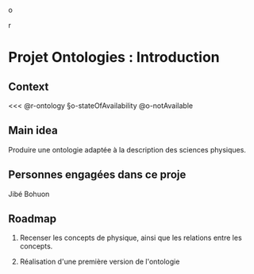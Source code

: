 <PREFIX>

o

r

</PREFIX>


# Projet Ontologies : Introduction


## Context


<<< @r-ontology §o-stateOfAvailability @o-notAvailable
<No ontology is currently available in Physical Sciences>
>>>



## Main idea

Produire une ontologie adaptée à la description des sciences physiques.

## Personnes engagées dans ce proje

Jibé Bohuon


## Roadmap

1. Recenser les concepts de physique, ainsi que les relations entre les concepts.

2. Réalisation d'une première version de l'ontologie
